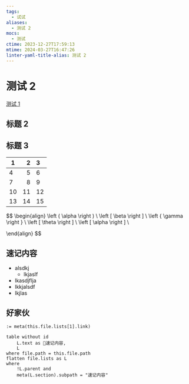 ```yaml
---
tags:
  - 试试
aliases:
  - 测试 2
mocs:
  - 测试
ctime: 2023-12-27T17:59:13
mtime: 2024-03-27T16:47:26
linter-yaml-title-alias: 测试 2
---
```


# 测试 2

[测试 1](./20231227175836027.md)

## 标题 2

## 标题 3

| 1 | 2 | 3 |
| ---- | ---: | :--- |
| 4 | 5 | 6 |
| 7 | 8 | 9 |
| 10 | 11 | 12 |
| 13 | 14 | 15 |

$$
\begin{align}
\left ( \alpha \right ) \\
\left [ \beta \right ] \\
\left \{ \gamma \right \} \\
\left [ \theta \right ] \\
\left [ \alpha \right ] \\

\end{align}
$$

## 速记内容

- alsdkj
	- lkjaslf
- lkasdjflja
- lkkjalsdf
- lkjlas

## 好家伙

`:= meta(this.file.lists[1].link)`

```dataview
table without id 
    L.text as 📝速记内容,
	L
where file.path = this.file.path
flatten file.lists as L
where
    !L.parent and
    meta(L.section).subpath = "速记内容"
```